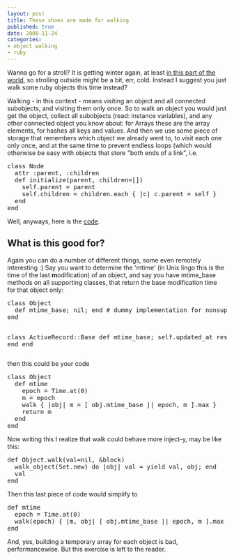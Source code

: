 ```yaml
---
layout: post
title: These shoes are made for walking
published: true
date: 2008-11-24
categories:
- object walking
- ruby
---
```

<p>Wanna go for a stroll? It is getting winter again, at least <a href="http://maps.google.de/maps?q=Berlin&amp;amp;hl=de&amp;amp;ie=UTF8&amp;amp;ll=52.494278,13.441772&amp;amp;spn=0.148829,0.266762&amp;amp;z=12">in this part of the world</a>, so strolling outside might be a bit, err, cold. Instead I suggest you just walk some ruby objects this time instead?</p>

<p>Walking - in this context - means visiting an object and all connected subobjects, and visiting them only once. So to walk an object you would just get the object, collect all subobjects (read: instance variables), and any other connected object you know about: for Arrays these are the array elements, for hashes all keys and values. And then we use some piece of storage that remembers which object we already went to, to visit each one only once, and at the same time to prevent endless loops (which would otherwise be easy with objects that store "both ends of a link", i.e.</p>

<div class="CodeRay">
  <div class="code"><pre>class Node
  attr :parent, :children
  def initialize(parent, children=[])
    self.parent = parent
    self.children = children.each { |c| c.parent = self }
  end
end</pre></div>
</div>


<p>Well, anyways, here is the <a href="http://pastie.org/314725">code</a>.</p>

<h2>What is this good for?</h2>

<p>Again you can do a number of different things, some even remotely interesting :) Say you want to determine the 'mtime' (in Unix lingo this is the time of the last <strong>m</strong>odification) of an object, and say you have mtime_base methods on all supporting classes, that return the base modification time for that object only:</p>

<div class="CodeRay">
  <div class="code"><pre>class Object
  def mtime_base; nil; end # dummy implementation for nonsupporting objects
end

class ActiveRecord::Base
  def mtime_base; self.updated_at rescue nil; end
end</pre></div>
</div>


<p>then this could be your code</p>

<div class="CodeRay">
  <div class="code"><pre>class Object
  def mtime
    epoch = Time.at(0)
    m = epoch
    walk { |obj| m = [ obj.mtime_base || epoch, m ].max }
    return m  
  end
end</pre></div>
</div>


<p>Now writing this I realize that walk could behave more inject-y, may be like this:</p>

<div class="CodeRay">
  <div class="code"><pre>def Object.walk(val=nil, &amp;block)
  walk_object(Set.new) do |obj| val = yield val, obj; end
  val
end</pre></div>
</div>


<p>Then this last piece of code would simplify to</p>

<div class="CodeRay">
  <div class="code"><pre>def mtime
  epoch = Time.at(0)
  walk(epoch) { |m, obj| [ obj.mtime_base || epoch, m ].max }
end</pre></div>
</div>


<p>And, yes, building a temporary array for each object is bad, performancewise. But this exercise is left to the reader.</p>
